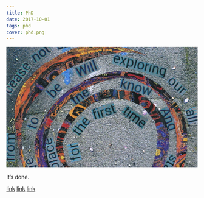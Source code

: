 ```yaml
---
title: PhD
date: 2017-10-01
tags: phd
cover: phd.png
---
```


![PhD](../images/phd.png)

It’s done.

[link](http://dr.physics.wtf)
[link](http://pata.physics.wtf)
[link](http://dr.physics.wtf/viva)
